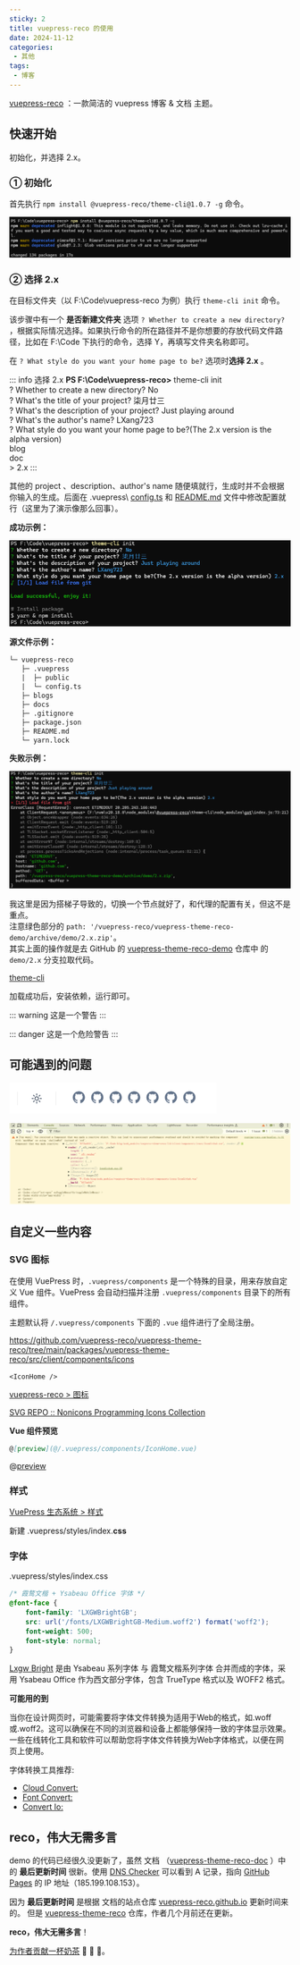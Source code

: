```yaml
---
sticky: 2
title: vuepress-reco 的使用
date: 2024-11-12
categories:
 - 其他
tags:
 - 博客
---
```


[vuepress-reco](https://theme-reco.vuejs.press/) ：一款简洁的 vuepress 博客 & 文档 主题。

## 快速开始

初始化，并选择 2.x。

### ① 初始化

首先执行 `npm install @vuepress-reco/theme-cli@1.0.7 -g` 命令。

![alt text](image-2.png)

### ② 选择 2.x
在目标文件夹（以 F:\Code\vuepress-reco 为例）执行 `theme-cli init` 命令。

该步骤中有一个 **是否新建文件夹** 选项 `? Whether to create a new directory?` ，根据实际情况选择。如果执行命令的所在路径并不是你想要的存放代码文件路径，比如在 F:\Code 下执行的命令，选择 Y，再填写文件夹名称即可。

在 `? What style do you want your home page to be?` 选项时**选择 2.x** 。

::: info 选择&nbsp;2.x
**PS F:\Code\vuepress-reco>** theme-cli init  
? Whether to create a new directory? No  
? What's the title of your project? 柒月廿三  
? What's the description of your project? Just playing around  
? What's the author's name? LXang723  
? What style do you want your home page to be?(The 2.x version is the alpha version)  
  blog  
  doc  
\> 2.x
:::

其他的 project 、description、author's name 随便填就行，生成时并不会根据你输入的生成。后面在 .vuepress\ [config.ts](https://v2.vuepress.vuejs.org/zh/reference/config.html) 和 [README.md](https://theme-reco.vuejs.press/docs/theme/frontmatter-home.html)  文件中修改配置就行（这里为了演示像那么回事）。

**成功示例：**

![alt text](image.png)

**源文件示例：**

``` 
└─ vuepress-reco
   ├─ .vuepress
   |  ├─ public
   |  └─ config.ts
   ├─ blogs
   ├─ docs
   ├─ .gitignore
   ├─ package.json
   ├─ README.md
   └─ yarn.lock
```

**失败示例：**

![alt text](image-1.png)

我这里是因为搭梯子导致的，切换一个节点就好了，和代理的配置有关，但这不是重点。  
注意绿色部分的 `path: '/vuepress-reco/vuepress-theme-reco-demo/archive/demo/2.x.zip'`。  
其实上面的操作就是去 GitHub 的 [vuepress-theme-reco-demo](https://github.com/vuepress-reco/vuepress-theme-reco-demo/tree/demo/2.x) 仓库中
的 `demo/2.x` 分支拉取代码。

[theme-cli](https://github.com/vuepress-reco/theme-cli)

加载成功后，安装依赖，运行即可。

<ImgWithSize src="./image-3.png" alt="vuepress-reco" width="1000" :showBorder="true"/>

::: warning
这是一个警告
:::

::: danger
这是一个危险警告
:::

## 可能遇到的问题

![alt text](image-4.png)

![alt text](image-5.png)

## 自定义一些内容

### SVG 图标

在使用 VuePress 时，`.vuepress/components` 是一个特殊的目录，用来存放自定义 Vue 组件。VuePress 会自动扫描并注册 `.vuepress/components` 目录下的所有组件。  

主题默认将 `/.vuepress/components` 下面的 `.vue` 组件进行了全局注册。

https://github.com/vuepress-reco/vuepress-theme-reco/tree/main/packages/vuepress-theme-reco/src/client/components/icons

``` vue
<IconHome />
``` 

<IconHome />

[vuepress-reco > 图标](https://theme-reco.vuejs.press/docs/guide/icon.html)

[SVG REPO :: Nonicons Programming Icons Collection](https://www.svgrepo.com/collection/nonicons-programming-icons/)

**Vue 组件预览**  

``` markdown
@[preview](@/.vuepress/components/IconHome.vue)
``` 

@[preview](@/.vuepress/components/IconHome.vue)

### 样式

[VuePress 生态系统 > 样式](https://ecosystem.vuejs.press/zh/themes/default/styles.html)

新建 .vuepress/styles/index.**css**

### 字体

.vuepress/styles/index.css

``` css
/* 霞鹜文楷 + Ysabeau Office 字体 */
@font-face {
    font-family: 'LXGWBrightGB';
    src: url('/fonts/LXGWBrightGB-Medium.woff2') format('woff2');
    font-weight: 500;
    font-style: normal;
}
```

[Lxgw Bright](https://github.com/lxgw/LxgwBright) 是由 Ysabeau 系列字体 与 霞鹜文楷系列字体 合并而成的字体，采用 Ysabeau Office 作为西文部分字体，包含 TrueType 格式以及 WOFF2 格式。

**可能用的到**

当你在设计网页时，可能需要将字体文件转换为适用于Web的格式，如.woff或.woff2。这可以确保在不同的浏览器和设备上都能够保持一致的字体显示效果。一些在线转化工具和软件可以帮助您将字体文件转换为Web字体格式，以便在网页上使用。 

字体转换工具推荐:  
- [Cloud Convert: ](https://cloudconvert.com/)
- [Font Convert: ](https://www.fontconverter.io/)
- [Convert Io: ](https://convertio.co/)

## reco，伟大无需多言

demo 的代码已经很久没更新了，虽然 文档 （[vuepress-theme-reco-doc](https://theme-reco.vuejs.press/) ）中的 **最后更新时间** 很新。使用 [DNS Checker](https://dnschecker.org/#A/theme-reco.vuejs.press) 可以看到 A 记录，指向 [GitHub Pages](https://docs.github.com/zh/pages/configuring-a-custom-domain-for-your-github-pages-site/managing-a-custom-domain-for-your-github-pages-site) 的 IP 地址（185.199.108.153）。  

因为 **最后更新时间** 是根据 文档的站点仓库 [vuepress-reco.github.io](https://github.com/vuepress-reco/vuepress-reco.github.io) 更新时间来的。
但是 [vuepress-theme-reco](https://github.com/vuepress-reco/vuepress-theme-reco) 仓库，作者几个月前还在更新。  

**reco，伟大无需多言**！

[为作者贡献一杯奶茶](https://theme-reco.vuejs.press/docs/others/donate.html) :rose: :rose: :rose:。

<ImgWithSize src="./image-6.png" alt="为作者贡献一杯奶茶" />